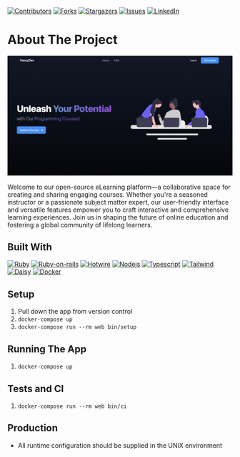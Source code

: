 [![Contributors][contributors-shield]][contributors-url]
[![Forks][forks-shield]][forks-url]
[![Stargazers][stars-shield]][stars-url]
[![Issues][issues-shield]][issues-url]
[![LinkedIn][linkedin-shield]][linkedin-url]
<!-- [![MIT License][license-shield]][license-url] -->

# About The Project

![preview.png](preview.png)

Welcome to our open-source eLearning platform—a collaborative space for creating and sharing engaging courses. Whether you're a seasoned instructor or a passionate subject matter expert, our user-friendly interface and versatile features empower you to craft interactive and comprehensive learning experiences. Join us in shaping the future of online education and fostering a global community of lifelong learners.

## Built With

[![Ruby][Ruby]][Ruby-url]
[![Ruby-on-rails][Ruby-on-rails]][Ruby-on-rails-url]
[![Hotwire][Hotwire]][Hotwire-url]
[![Nodejs][Nodejs]][Nodejs-url]
[![Typescript][Typescript]][Typescript-url]
[![Tailwind][Tailwind]][Tailwind-url]
[![Daisy][Daisy]][Daisy-url]
[![Docker][Docker]][Docker-url]

## Setup

1. Pull down the app from version control
2. `docker-compose up`
3. `docker-compose run --rm web bin/setup`

## Running The App

1. `docker-compose up`

## Tests and CI

1. `docker-compose run --rm web bin/ci`

## Production

* All runtime configuration should be supplied
in the UNIX environment

<!-- MARKDOWN LINKS & IMAGES -->
[contributors-shield]: https://img.shields.io/github/contributors/PatRogala/elearning-platform.svg?style=for-the-badge
[contributors-url]: https://github.com/PatRogala/elearning-platform/graphs/contributors
[forks-shield]: https://img.shields.io/github/forks/PatRogala/elearning-platform.svg?style=for-the-badge
[forks-url]: https://github.com/PatRogala/elearning-platform/network/members
[stars-shield]: https://img.shields.io/github/stars/PatRogala/elearning-platform.svg?style=for-the-badge
[stars-url]: https://github.com/PatRogala/elearning-platform/stargazers
[issues-shield]: https://img.shields.io/github/issues/PatRogala/elearning-platform.svg?style=for-the-badge
[issues-url]: https://github.com/PatRogala/elearning-platform/issues
<!-- [license-shield]: https://img.shields.io/github/license/PatRogala/elearning-platform.svg?style=for-the-badge
[license-url]: https://github.com/PatRogala/elearning-platform/blob/master/LICENSE.txt -->
[linkedin-shield]: https://img.shields.io/badge/-LinkedIn-black.svg?style=for-the-badge&logo=linkedin&colorB=555
[linkedin-url]: https://linkedin.com/in/patrogala
[product-screenshot]: preview.png
[Ruby]: https://img.shields.io/badge/Ruby_3-D51F06?style=for-the-badge&logo=ruby&logoColor=white
[Ruby-url]: https://www.ruby-lang.org/en/
[Ruby-on-rails]: https://img.shields.io/badge/Rails_7-cc0000?style=for-the-badge&logo=RubyOnRails&logoColor=white
[Ruby-on-rails-url]: https://rubyonrails.org/
[Tailwind]: https://img.shields.io/badge/Tailwind-06b6d4?style=for-the-badge&logo=Tailwindcss&logoColor=white
[Tailwind-url]: https://tailwindcss.com/
[Typescript]: https://img.shields.io/badge/Typescript-007acc?style=for-the-badge&logo=Typescript&logoColor=white
[Typescript-url]: https://www.typescriptlang.org
[Nodejs]: https://img.shields.io/badge/Node.js_20-3c873a?style=for-the-badge&logo=Node.js&logoColor=white
[Nodejs-url]: https://nodejs.org/en
[Docker]: https://img.shields.io/badge/Docker-0db7ed?style=for-the-badge&logo=Docker&logoColor=white
[Docker-url]: https://www.docker.com
[Hotwire]: https://img.shields.io/badge/Turbo-5CD8E5?style=for-the-badge&logo=Turbo&logoColor=black
[Hotwire-url]: https://turbo.hotwire.dev/
[Daisy]: https://img.shields.io/badge/DaisyUI-5A0EF8?style=for-the-badge&logo=DaisyUI&logoColor=white
[Daisy-url]: https://daisyui.com
